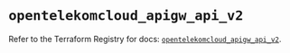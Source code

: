 # `opentelekomcloud_apigw_api_v2`

Refer to the Terraform Registry for docs: [`opentelekomcloud_apigw_api_v2`](https://registry.terraform.io/providers/opentelekomcloud/opentelekomcloud/1.36.50/docs/resources/apigw_api_v2).
